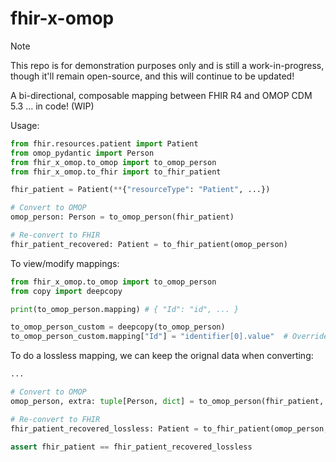 # fhir-x-omop

> [!NOTE]
> This repo is for demonstration purposes only and is still a work-in-progress, though it'll remain open-source, and this will continue to be updated!

A bi-directional, composable mapping between FHIR R4 and OMOP CDM 5.3 ... in code! (WIP)

Usage:
```python
from fhir.resources.patient import Patient
from omop_pydantic import Person
from fhir_x_omop.to_omop import to_omop_person
from fhir_x_omop.to_fhir import to_fhir_patient

fhir_patient = Patient(**{"resourceType": "Patient", ...})

# Convert to OMOP
omop_person: Person = to_omop_person(fhir_patient)

# Re-convert to FHIR
fhir_patient_recovered: Patient = to_fhir_patient(omop_person)
```

To view/modify mappings:
```python
from fhir_x_omop.to_omop import to_omop_person
from copy import deepcopy

print(to_omop_person.mapping) # { "Id": "id", ... }

to_omop_person_custom = deepcopy(to_omop_person)
to_omop_person_custom.mapping["Id"] = "identifier[0].value"  # Override the default path mapping
```

To do a lossless mapping, we can keep the orignal data when converting:
```python
...

# Convert to OMOP
omop_person, extra: tuple[Person, dict] = to_omop_person(fhir_patient, output_extra=True)

# Re-convert to FHIR
fhir_patient_recovered_lossless: Patient = to_fhir_patient(omop_person, input_extra=extra)

assert fhir_patient == fhir_patient_recovered_lossless
```


